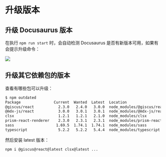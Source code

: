 # 升级版本

## 升级 Docusaurus 版本

在执行 `npm run start` 时，会自动检测 Docusaurus 是否有新版本可用，如果有会提示升级命令：

![](https://image-host-1251893006.cos.ap-chengdu.myqcloud.com/2024%2F04%2F08%2F20240408204828.png)

## 升级其它依赖包的版本

查看有哪些包可以升级：

```bash
$ npm outdated
Package               Current  Wanted  Latest  Location                           Depended by
@giscus/react           2.3.0   2.4.0   3.0.0  node_modules/@giscus/react         my-doc
@mdx-js/react           3.0.0   3.0.1   3.0.1  node_modules/@mdx-js/react         my-doc
clsx                    1.2.1   1.2.1   2.1.0  node_modules/clsx                  my-doc
prism-react-renderer    2.3.0   2.3.1   2.3.1  node_modules/prism-react-renderer  my-doc
sass                   1.69.5  1.74.1  1.74.1  node_modules/sass                  my-doc
typescript              5.2.2   5.2.2   5.4.4  node_modules/typescript            my-doc
```

然后安装 latest 版本：

```bash
npm i @giscus@react@latest clsx@latest ...
```
